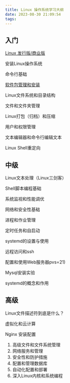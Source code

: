 ```yaml
---
title: Linux 操作系统学习大纲
date: 2023-08-30 21:09:54
tags:
---
```


## 入门

[Linux 发行版/商业版](https://kozakemi.gitlab.io/2023/08/30/Linux-%E5%8F%91%E8%A1%8C%E7%89%88-%E5%95%86%E4%B8%9A%E7%89%88/)

安装Linux操作系统

命令行基础

[软件包管理和安装](https://kozakemi.gitlab.io/2023/08/30/ubuntu-%E8%BD%AF%E4%BB%B6%E5%8C%85%E7%AE%A1%E7%90%86%E5%99%A8-apt/)

Linux文件系统和目录结构

文件和文件夹管理

Linux打包（归档）和压缩

用户和权限管理

文本编辑器和命令行编辑文本

Linux Shell重定向

## 中级

Linux文本处理（Linux三剑客）

Shell脚本编程基础

系统监视和性能调优

网络和安全性基础

进程和作业管理

定时任务和自启动

systemd的设置与使用

远程访问和ssh

配置和使用Web服务器pvs=21)

Mysql安装实验

systemd的概念和作用

## 高级

Linux文件描述符到底是什么？

虚拟化和云计算

Nginx 安装配置

1. 高级文件和文件系统管理
2. 网络服务和管理
3. 安全性和防护措施
4. 配置和管理数据库
5. 自动化配置和部署
6. 深入Linux内核和系统编程

